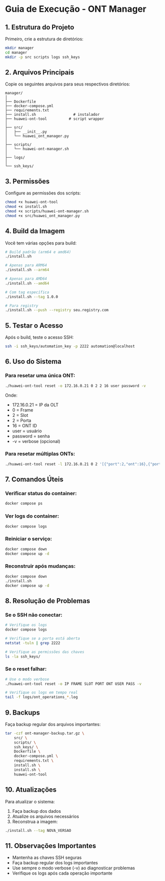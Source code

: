 # Guia de Execução - ONT Manager

## 1. Estrutura do Projeto

Primeiro, crie a estrutura de diretórios:

```bash
mkdir manager
cd manager
mkdir -p src scripts logs ssh_keys
```

## 2. Arquivos Principais

Copie os seguintes arquivos para seus respectivos diretórios:

```plaintext
manager/
│
├── Dockerfile
├── docker-compose.yml
├── requirements.txt
├── install.sh                 # instalador
├── huawei-ont-tool          # script wrapper
│
├── src/
│   ├── __init__.py
│   └── huawei_ont_manager.py
│
├── scripts/
│   └── huawei-ont-manager.sh
│
├── logs/
│
└── ssh_keys/
```

## 3. Permissões

Configure as permissões dos scripts:

```bash
chmod +x huawei-ont-tool
chmod +x install.sh
chmod +x scripts/huawei-ont-manager.sh
chmod +x src/huawei_ont_manager.py
```

## 4. Build da Imagem

Você tem várias opções para build:

```bash
# Build padrão (arm64 e amd64)
./install.sh

# Apenas para ARM64
./install.sh --arm64

# Apenas para AMD64
./install.sh --amd64

# Com tag específica
./install.sh --tag 1.0.0

# Para registry
./install.sh --push --registry seu.registry.com
```

## 5. Testar o Acesso

Após o build, teste o acesso SSH:

```bash
ssh -i ssh_keys/automation_key -p 2222 automation@localhost
```

## 6. Uso do Sistema

### Para resetar uma única ONT:

```bash
./huawei-ont-tool reset -o 172.16.0.21 0 2 2 16 user password -v
```

Onde:

- 172.16.0.21 = IP da OLT
- 0 = Frame
- 2 = Slot
- 2 = Porta
- 16 = ONT ID
- user = usuário
- password = senha
- -v = verbose (opcional)

### Para resetar múltiplas ONTs:

```bash
./huawei-ont-tool reset -l 172.16.0.21 0 2 '[{"port":2,"ont":16},{"port":2,"ont":17}]' user password -v
```

## 7. Comandos Úteis

### Verificar status do container:

```bash
docker compose ps
```

### Ver logs do container:

```bash
docker compose logs
```

### Reiniciar o serviço:

```bash
docker compose down
docker compose up -d
```

### Reconstruir após mudanças:

```bash
docker compose down
./install.sh
docker compose up -d
```

## 8. Resolução de Problemas

### Se o SSH não conectar:

```bash
# Verifique os logs
docker compose logs

# Verifique se a porta está aberta
netstat -tuln | grep 2222

# Verifique as permissões das chaves
ls -la ssh_keys/
```

### Se o reset falhar:

```bash
# Use o modo verbose
./huawei-ont-tool reset -o IP FRAME SLOT PORT ONT USER PASS -v

# Verifique os logs em tempo real
tail -f logs/ont_operations_*.log
```

## 9. Backups

Faça backup regular dos arquivos importantes:

```bash
tar -czf ont-manager-backup.tar.gz \
    src/ \
    scripts/ \
    ssh_keys/ \
    Dockerfile \
    docker-compose.yml \
    requirements.txt \
    install.sh \
    install.sh \
    huawei-ont-tool
```

## 10. Atualizações

Para atualizar o sistema:

1. Faça backup dos dados
2. Atualize os arquivos necessários
3. Reconstrua a imagem:

```bash
./install.sh --tag NOVA_VERSAO
```

## 11. Observações Importantes

- Mantenha as chaves SSH seguras
- Faça backup regular dos logs importantes
- Use sempre o modo verbose (-v) ao diagnosticar problemas
- Verifique os logs após cada operação importante
